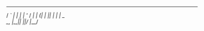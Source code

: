    __ _ _   _ _ __  ___ 
  / _` | | | | '_ \/ __|
 | (_| | |_| | | | \__ \
  \__, |\__,_|_| |_|___/
  |___/                 
